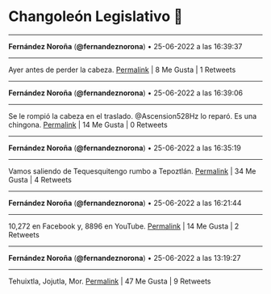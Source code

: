 # Changoleón Legislativo 🙈
*****
**Fernández Noroña** (**@fernandeznorona**) • 25-06-2022 a las 16:39:37
*****
Ayer antes de perder la cabeza.
[Permalink](https://twitter.com/fernandeznorona/status/1540857277674127360) | 8 Me Gusta | 1 Retweets
*****
**Fernández Noroña** (**@fernandeznorona**) • 25-06-2022 a las 16:39:06
*****
Se le rompió la cabeza en el traslado. ⁦@Ascension528Hz⁩ lo reparó. Es una chingona.
[Permalink](https://twitter.com/fernandeznorona/status/1540857147172462594) | 14 Me Gusta | 0 Retweets
*****
**Fernández Noroña** (**@fernandeznorona**) • 25-06-2022 a las 16:35:19
*****
Vamos saliendo de Tequesquitengo rumbo a Tepoztlán.
[Permalink](https://twitter.com/fernandeznorona/status/1540856195321298944) | 34 Me Gusta | 4 Retweets
*****
**Fernández Noroña** (**@fernandeznorona**) • 25-06-2022 a las 16:21:44
*****
10,272 en Facebook y, 8896 en YouTube.
[Permalink](https://twitter.com/fernandeznorona/status/1540852776799830016) | 14 Me Gusta | 2 Retweets
*****
**Fernández Noroña** (**@fernandeznorona**) • 25-06-2022 a las 13:19:27
*****
Tehuixtla, Jojutla, Mor.
[Permalink](https://twitter.com/fernandeznorona/status/1540806906494590976) | 47 Me Gusta | 9 Retweets